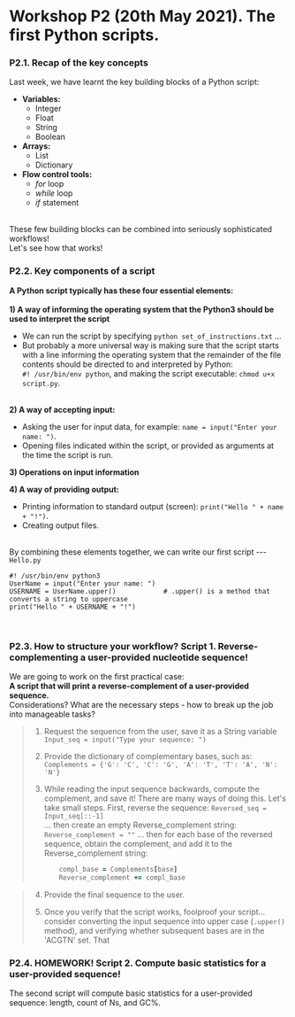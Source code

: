# Workshop P2 (20th May 2021). The first Python scripts.
  
### P2.1. Recap of the key concepts
Last week, we have learnt the key building blocks of a Python script:  
* **Variables:**  
  * Integer  
  * Float  
  * String   
  * Boolean  
* **Arrays:**  
  * List  
  * Dictionary  
* **Flow control tools:**
  * *for* loop  
  * *while* loop  
  * *if* statement  
  
&nbsp;  
These few building blocks can be combined into seriously sophisticated workflows!  
Let's see how that works!
&nbsp;  
  
### P2.2. Key components of a script
**A Python script typically has these four essential elements:**  
&nbsp;  
**1) A way of informing the operating system that the Python3 should be used to interpret the script**  
  * We can run the script by specifying `python set_of_instructions.txt` ...   
  * But probably a more universal way is making sure that the script starts with a line informing the operating system that the remainder of the file contents should be directed to and interpreted by Python:  
  `#! /usr/bin/env python`, and making the script executable: `chmod u+x script.py`.  
&nbsp;  
  
**2) A way of accepting input:**  
  * Asking the user for input data, for example: `name = input("Enter your name: ")`.  
  * Opening files indicated within the script, or provided as arguments at the time the script is run.
&nbsp;  
  
**3) Operations on input information**
&nbsp;  
    
**4) A way of providing output:**  
  * Printing information to standard output (screen): `print("Hello " + name + "!")`.  
  * Creating output files.  
&nbsp;  
  
By combining these elements together, we can write our first script --- `Hello.py`
```
#! /usr/bin/env python3
UserName = input("Enter your name: ")
USERNAME = UserName.upper()            # .upper() is a method that converts a string to uppercase
print("Hello " + USERNAME + "!")
```  
&nbsp;  
  
### P2.3. How to structure your workflow? Script 1. Reverse-complementing a user-provided nucleotide sequence!
  
We are going to work on the first practical case:  
**A script that will print a reverse-complement of a user-provided sequence.**  
Considerations?  What are the necessary steps - how to break up the job into manageable tasks?
&nbsp;   
> 1. Request the sequence from the user, save it as a String variable
> `Input_seq = input("Type your sequence: ")`  
>  
> 2. Provide the dictionary of complementary bases, such as:
> `Complements = {'G': 'C', 'C': 'G', 'A': 'T', 'T': 'A', 'N': 'N'}`
>  
> 3. While reading the input sequence backwards, compute the complement, and save it! There are many ways of doing this. Let's take small steps. First, reverse the sequence:
> `Reversed_seq = Input_seq[::-1]`  
> ... then create an empty Reverse_complement string:
> `Reverse_complement = ""`
> ... then for each base of the reversed sequence, obtain the complement, and add it to the Reverse_complement string:
> ```for base in Reversed_seq:
>        compl_base = Complements[base]
>        Reverse_complement += compl_base
> ```


> 4. Provide the final sequence to the user.
>  
> 5. Once you verify that the script works, foolproof your script... consider converting the input sequence into upper case (`.upper()` method), and verifying whether subsequent bases are in the 'ACGTN' set. That 
  
### P2.4. HOMEWORK! Script 2. Compute basic statistics for a user-provided sequence!

The second script will compute basic statistics for a user-provided sequence: length, count of Ns, and GC%.  
  
